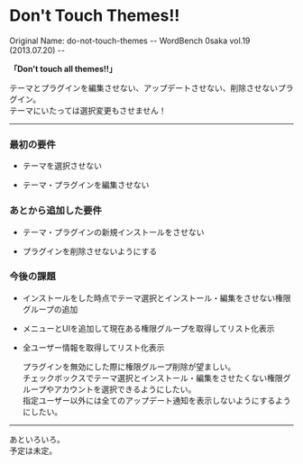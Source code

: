 Don't Touch Themes!!
====================

Original Name: do-not-touch-themes
-- WordBench 0saka vol.19 (2013.07.20) --

**「Don't touch all themes!!」**

テーマとプラグインを編集させない、アップデートさせない、削除させないプラグイン。  
テーマにいたっては選択変更もさせません！

---------------------------------------

### 最初の要件 ###

 * テーマを選択させない  

 * テーマ・プラグインを編集させない

### あとから追加した要件 ###

 * テーマ・プラグインの新規インストールをさせない

 * プラグインを削除させないようにする

### 今後の課題 ###

 * インストールをした時点でテーマ選択とインストール・編集をさせない権限グループの追加

 * メニューとUIを追加して現在ある権限グループを取得してリスト化表示

 * 全ユーザー情報を取得してリスト化表示

	プラグインを無効にした際に権限グループ削除が望ましい。  
	チェックボックスでテーマ選択とインストール・編集をさせたくない権限グループやアカウントを選択できるようにしたい。  
	指定ユーザー以外には全てのアップデート通知を表示しないようにするようにしたい。

---------------------------------------

あといろいろ。  
予定は未定。